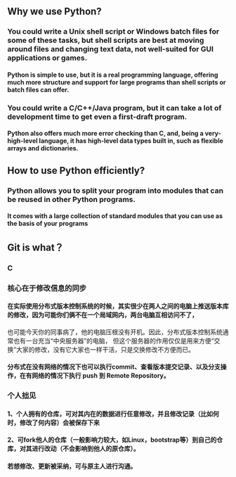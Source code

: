 ## Why we use Python?
### You could write a Unix shell script or Windows batch files for some of these tasks, but shell scripts are best at moving around files and changing text data, not well-suited for GUI applications or games. 
#### Python is simple to use, but it is a real programming language, offering much more structure and support for large programs than shell scripts or batch files can offer. 
### You could write a C/C++/Java program, but it can take a lot of development time to get even a first-draft program.
#### Python also offers much more error checking than C, and, being a very-high-level language, it has high-level data types built in, such as flexible arrays and dictionaries.

## How to use Python efficiently?
### Python allows you to split your program into modules that can be reused in other Python programs. 
#### It comes with a large collection of standard modules that you can use as the basis of your programs

## Git is what？
### C
### 核心在于修改信息的同步
#### 在实际使用分布式版本控制系统的时候，其实很少在两人之间的电脑上推送版本库的修改，因为可能你们俩不在一个局域网内，两台电脑互相访问不了，
也可能今天你的同事病了，他的电脑压根没有开机。因此，分布式版本控制系统通常也有一台充当“中央服务器”的电脑，
但这个服务器的作用仅仅是用来方便“交换”大家的修改，没有它大家也一样干活，只是交换修改不方便而已。
#### 分布式在没有网络的情况下也可以执行commit、查看版本提交记录、以及分支操作，在有网络的情况下执行 push 到 Remote Repository。
### 个人拙见
#### 1、个人拥有的仓库，可对其内在的数据进行任意修改，并且修改记录（比如何时，修改了何内容）会被保存下来
#### 2、可fork他人的仓库（一般影响力较大，如Linux，bootstrap等）到自己的仓库，对其进行改动（不会影响到他人的原仓库）。
#### 若想修改、更新被采纳，可与原主人进行沟通。



